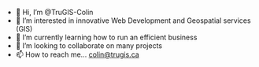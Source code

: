 - 👋 Hi, I’m @TruGIS-Colin
- 👀 I’m interested in innovative Web Development and Geospatial services (GIS)
- 🌱 I’m currently learning how to run an efficient business
- 💞️ I’m looking to collaborate on many projects
- 📫 How to reach me... colin@trugis.ca

<!---
TruGIS-Colin/TruGIS-Colin is a ✨ special ✨ repository because its `README.md` (this file) appears on your GitHub profile.
You can click the Preview link to take a look at your changes.
--->
